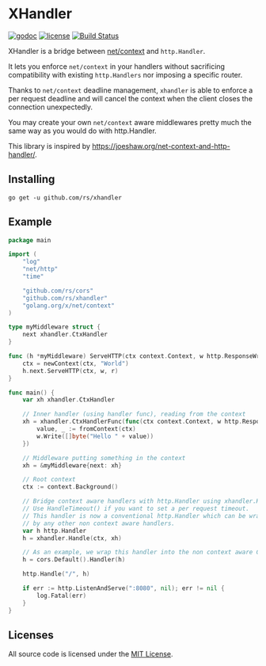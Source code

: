 # XHandler

[![godoc](http://img.shields.io/badge/godoc-reference-blue.svg?style=flat)](https://godoc.org/github.com/rs/xhandler) [![license](http://img.shields.io/badge/license-MIT-red.svg?style=flat)](https://raw.githubusercontent.com/rs/xhandler/master/LICENSE) [![Build Status](https://travis-ci.org/rs/xhandler.svg?branch=master)](https://travis-ci.org/rs/xhandler)

XHandler is a bridge between [net/context](https://godoc.org/golang.org/x/net/context) and `http.Handler`.

It lets you enforce `net/context` in your handlers without sacrificing compatibility with existing `http.Handlers` nor imposing a specific router.

Thanks to `net/context` deadline management, `xhandler` is able to enforce a per request deadline and will cancel the context when the client closes the connection unexpectedly.

You may create your own `net/context` aware middlewares pretty much the same way as you would do with http.Handler.

This library is inspired by https://joeshaw.org/net-context-and-http-handler/.

## Installing

    go get -u github.com/rs/xhandler

## Example

```go
package main

import (
	"log"
	"net/http"
	"time"

	"github.com/rs/cors"
	"github.com/rs/xhandler"
	"golang.org/x/net/context"
)

type myMiddleware struct {
	next xhandler.CtxHandler
}

func (h *myMiddleware) ServeHTTP(ctx context.Context, w http.ResponseWriter, r *http.Request) {
	ctx = newContext(ctx, "World")
	h.next.ServeHTTP(ctx, w, r)
}

func main() {
	var xh xhandler.CtxHandler

	// Inner handler (using handler func), reading from the context
	xh = xhandler.CtxHandlerFunc(func(ctx context.Context, w http.ResponseWriter, r *http.Request) {
		value, _ := fromContext(ctx)
		w.Write([]byte("Hello " + value))
	})

	// Middleware putting something in the context
	xh = &myMiddleware{next: xh}

	// Root context
	ctx := context.Background()

	// Bridge context aware handlers with http.Handler using xhandler.Handle()
	// Use HandleTimeout() if you want to set a per request timeout.
	// This handler is now a conventional http.Handler which can be wrapped
	// by any other non context aware handlers.
	var h http.Handler
	h = xhandler.Handle(ctx, xh)

	// As an example, we wrap this handler into the non context aware CORS handler
	h = cors.Default().Handler(h)

	http.Handle("/", h)

	if err := http.ListenAndServe(":8080", nil); err != nil {
		log.Fatal(err)
	}
}
```

## Licenses

All source code is licensed under the [MIT License](https://raw.github.com/rs/xhandler/master/LICENSE).
